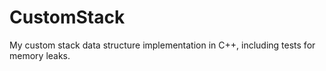 # CustomStack
My custom stack data structure implementation in C++, including tests for memory leaks.
